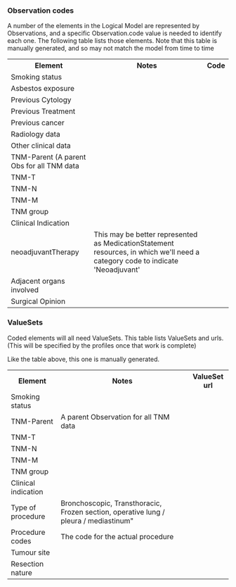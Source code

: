 

### Observation codes

A number of the elements in the Logical Model are represented by Observations, and a specific Observation.code value is needed to identify each one. The following table lists those elements. Note that this table is manually generated, and so may not match the model from time to time


<table class="table table-bordered">

<tr>
    <th>Element</th>
    <th>Notes</th>
    <th>Code</th>
</tr>

<tr>
    <td>Smoking status</td>
    <td></td>
        <td></td>
</tr>

<tr>
    <td>Asbestos exposure</td>
    <td></td>
        <td></td>
</tr>
<tr>
    <td>Previous Cytology</td>
    <td></td>
        <td></td>
</tr>
<tr>
    <td>Previous Treatment</td>
    <td></td>
        <td></td>
</tr>
<tr>
    <td>Previous cancer</td>
    <td></td>
        <td></td>
</tr>
<tr>
    <td>Radiology data</td>
    <td></td>
        <td></td>
</tr>
<tr>
    <td>Other clinical data</td>
    <td></td>
        <td></td>
</tr>
<tr>
    <td>TNM-Parent (A parent Obs for all TNM data</td>
    <td></td>
        <td></td>
</tr>
<tr>
    <td>TNM-T</td>
    <td></td>
        <td></td>
</tr>
<tr>
    <td>TNM-N</td>
    <td></td>
        <td></td>
</tr>
<tr>
    <td>TNM-M</td>
    <td></td>
        <td></td>
</tr>
<tr>
    <td>TNM group</td>
    <td></td>
        <td></td>
</tr>
<tr>
    <td>Clinical Indication</td>
    <td></td>
        <td></td>
</tr>
<tr>
    <td>neoadjuvantTherapy</td>
    <td>This may be better represented as MedicationStatement resources, in which we'll need a category code to indicate 'Neoadjuvant'</td>
        <td></td>
</tr>
<tr>
    <td>Adjacent organs involved</td>
    <td></td>
    <td></td>
</tr>
<tr>
    <td>Surgical Opinion</td>
    <td></td>
    <td></td>
</tr>


</table>




### ValueSets

Coded elements will all need ValueSets. This table lists ValueSets and urls. (This will be specified by the profiles once that work is complete)

Like the table above, this one is manually generated.

<table class="table table-bordered">

<tr>
    <th>Element</th>
    <th>Notes</th>
    <th>ValueSet url</th>
</tr>

<tr>
    <td>Smoking status</td>
    <td></td>
    <td></td>
</tr>

<tr>
    <td>TNM-Parent </td>
    <td>A parent Observation for all TNM data</td>
    <td></td>
</tr>

<tr>
    <td>TNM-T</td>
    <td></td>
        <td></td>
</tr>
<tr>
    <td>TNM-N</td>
    <td></td>
        <td></td>
</tr>
<tr>
    <td>TNM-M</td>
    <td></td>
        <td></td>
</tr>
<tr>
    <td>TNM group</td>
    <td></td>
        <td></td>
</tr>

<tr>
    <td>Clinical indication</td>
    <td></td>
    <td></td>
</tr>
<tr>
    <td>Type of procedure</td>
    <td>Bronchoscopic, Transthoracic, Frozen section, operative lung / pleura / mediastinum"</td>
    <td></td>
<tr>
    <td>Procedure codes</td>
    <td>The code for the actual procedure</td>
    <td></td>
</tr>
<tr>
    <td>Tumour site</td>
    <td></td>
    <td></td>
</tr>
<tr>
    <td>Resection nature</td>
    <td></td>
    <td></td>
</tr>


</table>





